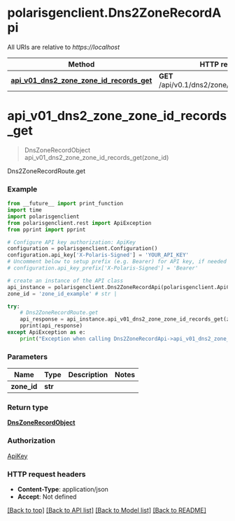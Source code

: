 # polarisgenclient.Dns2ZoneRecordApi

All URIs are relative to *https://localhost*

Method | HTTP request | Description
------------- | ------------- | -------------
[**api_v01_dns2_zone_zone_id_records_get**](Dns2ZoneRecordApi.md#api_v01_dns2_zone_zone_id_records_get) | **GET** /api/v0.1/dns2/zone/{zone_id}/records | Dns2ZoneRecordRoute.get


# **api_v01_dns2_zone_zone_id_records_get**
> DnsZoneRecordObject api_v01_dns2_zone_zone_id_records_get(zone_id)

Dns2ZoneRecordRoute.get

### Example
```python
from __future__ import print_function
import time
import polarisgenclient
from polarisgenclient.rest import ApiException
from pprint import pprint

# Configure API key authorization: ApiKey
configuration = polarisgenclient.Configuration()
configuration.api_key['X-Polaris-Signed'] = 'YOUR_API_KEY'
# Uncomment below to setup prefix (e.g. Bearer) for API key, if needed
# configuration.api_key_prefix['X-Polaris-Signed'] = 'Bearer'

# create an instance of the API class
api_instance = polarisgenclient.Dns2ZoneRecordApi(polarisgenclient.ApiClient(configuration))
zone_id = 'zone_id_example' # str | 

try:
    # Dns2ZoneRecordRoute.get
    api_response = api_instance.api_v01_dns2_zone_zone_id_records_get(zone_id)
    pprint(api_response)
except ApiException as e:
    print("Exception when calling Dns2ZoneRecordApi->api_v01_dns2_zone_zone_id_records_get: %s\n" % e)
```

### Parameters

Name | Type | Description  | Notes
------------- | ------------- | ------------- | -------------
 **zone_id** | **str**|  | 

### Return type

[**DnsZoneRecordObject**](DnsZoneRecordObject.md)

### Authorization

[ApiKey](../README.md#ApiKey)

### HTTP request headers

 - **Content-Type**: application/json
 - **Accept**: Not defined

[[Back to top]](#) [[Back to API list]](../README.md#documentation-for-api-endpoints) [[Back to Model list]](../README.md#documentation-for-models) [[Back to README]](../README.md)

